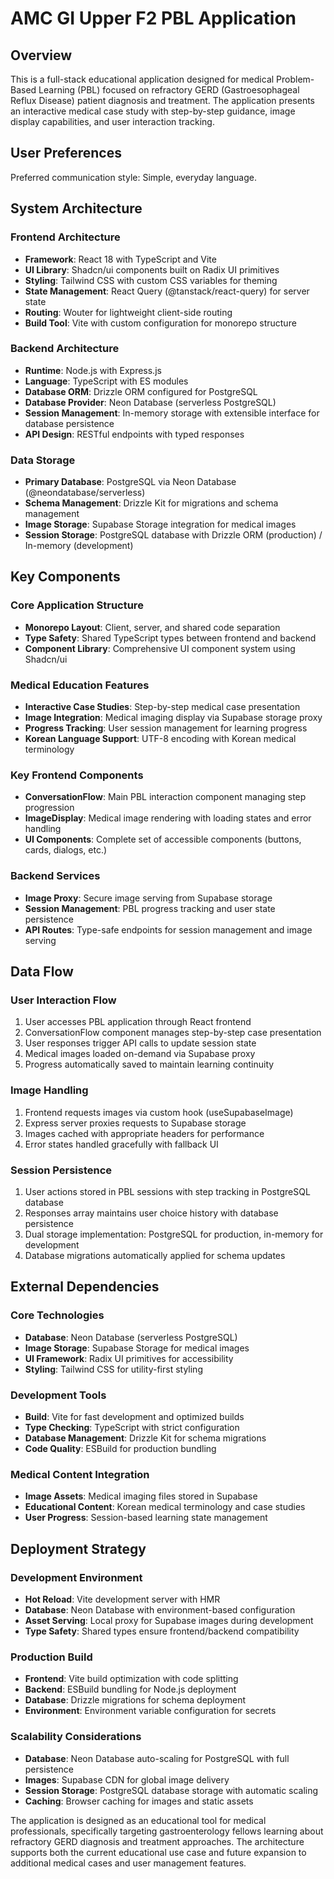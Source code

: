 # AMC GI Upper F2 PBL Application

## Overview

This is a full-stack educational application designed for medical Problem-Based Learning (PBL) focused on refractory GERD (Gastroesophageal Reflux Disease) patient diagnosis and treatment. The application presents an interactive medical case study with step-by-step guidance, image display capabilities, and user interaction tracking.

## User Preferences

Preferred communication style: Simple, everyday language.

## System Architecture

### Frontend Architecture
- **Framework**: React 18 with TypeScript and Vite
- **UI Library**: Shadcn/ui components built on Radix UI primitives
- **Styling**: Tailwind CSS with custom CSS variables for theming
- **State Management**: React Query (@tanstack/react-query) for server state
- **Routing**: Wouter for lightweight client-side routing
- **Build Tool**: Vite with custom configuration for monorepo structure

### Backend Architecture
- **Runtime**: Node.js with Express.js
- **Language**: TypeScript with ES modules
- **Database ORM**: Drizzle ORM configured for PostgreSQL
- **Database Provider**: Neon Database (serverless PostgreSQL)
- **Session Management**: In-memory storage with extensible interface for database persistence
- **API Design**: RESTful endpoints with typed responses

### Data Storage
- **Primary Database**: PostgreSQL via Neon Database (@neondatabase/serverless) 
- **Schema Management**: Drizzle Kit for migrations and schema management
- **Image Storage**: Supabase Storage integration for medical images
- **Session Storage**: PostgreSQL database with Drizzle ORM (production) / In-memory (development)

## Key Components

### Core Application Structure
- **Monorepo Layout**: Client, server, and shared code separation
- **Type Safety**: Shared TypeScript types between frontend and backend
- **Component Library**: Comprehensive UI component system using Shadcn/ui

### Medical Education Features
- **Interactive Case Studies**: Step-by-step medical case presentation
- **Image Integration**: Medical imaging display via Supabase storage proxy
- **Progress Tracking**: User session management for learning progress
- **Korean Language Support**: UTF-8 encoding with Korean medical terminology

### Key Frontend Components
- **ConversationFlow**: Main PBL interaction component managing step progression
- **ImageDisplay**: Medical image rendering with loading states and error handling
- **UI Components**: Complete set of accessible components (buttons, cards, dialogs, etc.)

### Backend Services
- **Image Proxy**: Secure image serving from Supabase storage
- **Session Management**: PBL progress tracking and user state persistence
- **API Routes**: Type-safe endpoints for session management and image serving

## Data Flow

### User Interaction Flow
1. User accesses PBL application through React frontend
2. ConversationFlow component manages step-by-step case presentation
3. User responses trigger API calls to update session state
4. Medical images loaded on-demand via Supabase proxy
5. Progress automatically saved to maintain learning continuity

### Image Handling
1. Frontend requests images via custom hook (useSupabaseImage)
2. Express server proxies requests to Supabase storage
3. Images cached with appropriate headers for performance
4. Error states handled gracefully with fallback UI

### Session Persistence
1. User actions stored in PBL sessions with step tracking in PostgreSQL database
2. Responses array maintains user choice history with database persistence
3. Dual storage implementation: PostgreSQL for production, in-memory for development
4. Database migrations automatically applied for schema updates

## External Dependencies

### Core Technologies
- **Database**: Neon Database (serverless PostgreSQL)
- **Image Storage**: Supabase Storage for medical images
- **UI Framework**: Radix UI primitives for accessibility
- **Styling**: Tailwind CSS for utility-first styling

### Development Tools
- **Build**: Vite for fast development and optimized builds
- **Type Checking**: TypeScript with strict configuration
- **Database Management**: Drizzle Kit for schema migrations
- **Code Quality**: ESBuild for production bundling

### Medical Content Integration
- **Image Assets**: Medical imaging files stored in Supabase
- **Educational Content**: Korean medical terminology and case studies
- **User Progress**: Session-based learning state management

## Deployment Strategy

### Development Environment
- **Hot Reload**: Vite development server with HMR
- **Database**: Neon Database with environment-based configuration
- **Asset Serving**: Local proxy for Supabase images during development
- **Type Safety**: Shared types ensure frontend/backend compatibility

### Production Build
- **Frontend**: Vite build optimization with code splitting
- **Backend**: ESBuild bundling for Node.js deployment
- **Database**: Drizzle migrations for schema deployment
- **Environment**: Environment variable configuration for secrets

### Scalability Considerations
- **Database**: Neon Database auto-scaling for PostgreSQL with full persistence
- **Images**: Supabase CDN for global image delivery
- **Session Storage**: PostgreSQL database storage with automatic scaling
- **Caching**: Browser caching for images and static assets

The application is designed as an educational tool for medical professionals, specifically targeting gastroenterology fellows learning about refractory GERD diagnosis and treatment approaches. The architecture supports both the current educational use case and future expansion to additional medical cases and user management features.